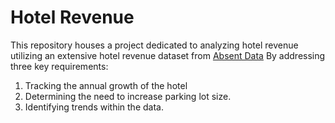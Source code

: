 # Hotel Revenue
This repository houses a project dedicated to analyzing hotel revenue utilizing an extensive hotel revenue dataset from [Absent Data](https://absentdata.com/data-analysis/where-to-find-data/)
By addressing three key requirements:
 1. Tracking the annual growth of the hotel
 2. Determining the need to increase parking lot size.
 3. Identifying trends within the data.
